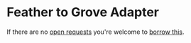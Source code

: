 # Feather to Grove Adapter
If there are no [open requests](../../../../issues?q=is%3Aissue+is%3Aopen+%22Feather+to+Grove+Adapter%22+in%3Atitle) you're welcome to [borrow this](../../../../issues/new?title=Borrow+request+for+Feather+to+Grove+Adapter&body=1+piece+of+%5Bthis%5D%28..%2Fblob%2Fmain%2F.%2FHardware%2FAdapters%2FFeather_to_Grove_Adapter.md%29+for+~2+weeks.).